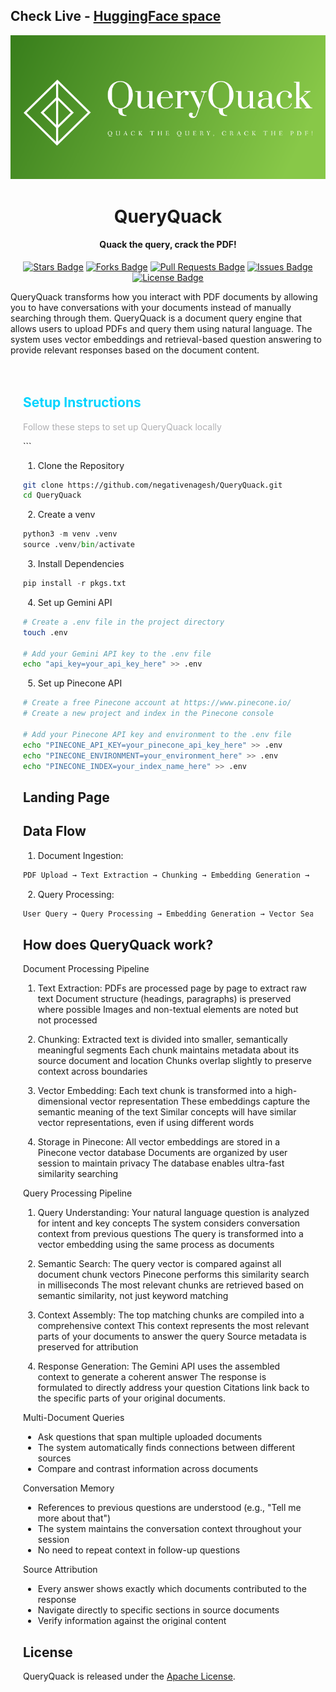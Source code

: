 ## Check Live - [HuggingFace space](https://huggingface.co/spaces/Subrahmanyagaonkar/QueryQuack)

<div align="center">

<img src="landing_page/styles/images/logo.png" alt="Resumai Logo" width="600"/>

</div>

<h1 align="center">
QueryQuack
</h1>

<h4 align="center">
Quack the query, crack the PDF!
</h1>


<p align="center">
    <a href="https://github.com/negativenagesh/Resumai/stargazers"><img src="https://img.shields.io/github/stars/negativenagesh/QueryQuack" alt="Stars Badge"/></a>
    <a href="https://github.com/negativenagesh/Resumai/network/members"><img src="https://img.shields.io/github/forks/negativenagesh/QueryQuack" alt="Forks Badge"/></a>
    <a href="https://github.com/negativenagesh/Resumai/pulls"><img src="https://img.shields.io/github/issues-pr/negativenagesh/QueryQuack" alt="Pull Requests Badge"/></a>
    <a href="https://github.com/negativenagesh/Resumai/issues"><img src="https://img.shields.io/github/issues/negativenagesh/QueryQuack" alt="Issues Badge"/></a>
    <a href="https://github.com/negativenagesh/Resumai/blob/main/LICENSE"><img src="https://img.shields.io/github/license/negativenagesh/QueryQuack" alt="License Badge"/></a>
</p>

QueryQuack transforms how you interact with PDF documents by allowing you to have conversations with your documents instead of manually searching through them. QueryQuack is a  document query engine that allows users to upload PDFs and query them using natural language. The system uses vector embeddings and retrieval-based question answering to provide relevant responses based on the document content.

<div style= "padding: 20px; border-radius: 10px; animation: bounceIn 2s;"> <h2 style="color: #00d4ff;">Setup Instructions</h2> <p style="color: #b0b0b3;"> Follow these steps to set up QueryQuack locally</p>
```

1. Clone the Repository
```bash
git clone https://github.com/negativenagesh/QueryQuack.git
cd QueryQuack
```

2. Create a venv
```python
python3 -m venv .venv
source .venv/bin/activate
```  

3. Install Dependencies
```python
pip install -r pkgs.txt
```

4. Set up Gemini API
```bash
# Create a .env file in the project directory
touch .env

# Add your Gemini API key to the .env file
echo "api_key=your_api_key_here" >> .env
```
5. Set up Pinecone API

```bash
# Create a free Pinecone account at https://www.pinecone.io/
# Create a new project and index in the Pinecone console

# Add your Pinecone API key and environment to the .env file
echo "PINECONE_API_KEY=your_pinecone_api_key_here" >> .env
echo "PINECONE_ENVIRONMENT=your_environment_here" >> .env
echo "PINECONE_INDEX=your_index_name_here" >> .env
```
## Landing Page

<div align="center>

![Landing page](image.png)
</div>

## Data Flow

1. Document Ingestion:
```txt
PDF Upload → Text Extraction → Chunking → Embedding Generation → Pinecone Storage
```

2. Query Processing:
```txt
User Query → Query Processing → Embedding Generation → Vector Search → Chunk Retrieval → Response Generation → Display
```

## How does QueryQuack work?

Document Processing Pipeline

1. Text Extraction:
PDFs are processed page by page to extract raw text
Document structure (headings, paragraphs) is preserved where possible
Images and non-textual elements are noted but not processed

2. Chunking:
Extracted text is divided into smaller, semantically meaningful segments
Each chunk maintains metadata about its source document and location
Chunks overlap slightly to preserve context across boundaries

3. Vector Embedding:
Each text chunk is transformed into a high-dimensional vector representation
These embeddings capture the semantic meaning of the text
Similar concepts will have similar vector representations, even if using different words

4. Storage in Pinecone:
All vector embeddings are stored in a Pinecone vector database
Documents are organized by user session to maintain privacy
The database enables ultra-fast similarity searching

Query Processing Pipeline

1. Query Understanding:
Your natural language question is analyzed for intent and key concepts
The system considers conversation context from previous questions
The query is transformed into a vector embedding using the same process as documents

2. Semantic Search:
The query vector is compared against all document chunk vectors
Pinecone performs this similarity search in milliseconds
The most relevant chunks are retrieved based on semantic similarity, not just keyword matching

3. Context Assembly:
The top matching chunks are compiled into a comprehensive context
This context represents the most relevant parts of your documents to answer the query
Source metadata is preserved for attribution

4. Response Generation:
The Gemini API uses the assembled context to generate a coherent answer
The response is formulated to directly address your question
Citations link back to the specific parts of your original documents.

Multi-Document Queries

* Ask questions that span multiple uploaded documents
* The system automatically finds connections between different sources
* Compare and contrast information across documents

Conversation Memory

* References to previous questions are understood (e.g., "Tell me more about that")
* The system maintains the conversation context throughout your session
* No need to repeat context in follow-up questions

Source Attribution

* Every answer shows exactly which documents contributed to the response
* Navigate directly to specific sections in source documents
* Verify information against the original content

## License

QueryQuack is released under the [Apache License](LICENSE).